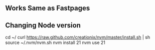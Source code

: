 ## Works Same as Fastpages

## Changing Node version 
cd ~/
curl https://raw.github.com/creationix/nvm/master/install.sh | sh
source ~/.nvm/nvm.sh
nvm install 21
nvm use 21


